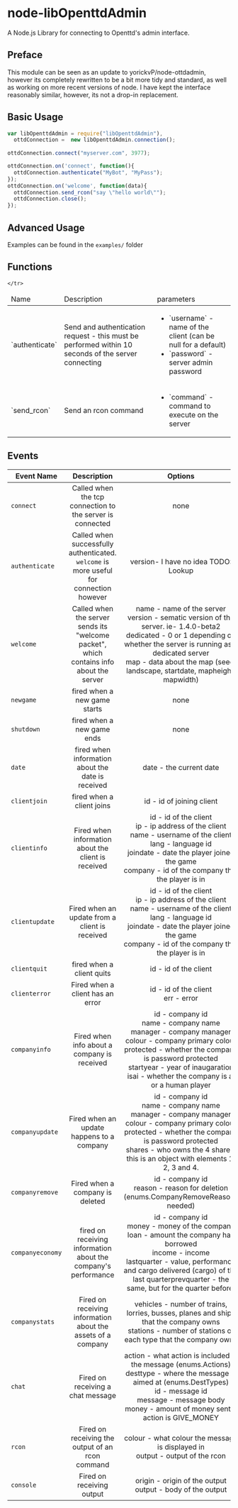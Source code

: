 node-libOpenttdAdmin
====================

A Node.js Library for connecting to Openttd's admin interface.

## Preface

This module can be seen as an update to yorickvP/node-ottdadmin, however its completely rewritten to be a bit more tidy and standard, as well as working on more recent versions of node.
I have kept the interface reasonably similar, however, its not a drop-in replacement. 

## Basic Usage

```javascript
var libOpenttdAdmin = require("libOpenttdAdmin"),
  ottdConnection =  new libOpenttdAdmin.connection();
  
ottdConnection.connect("myserver.com", 3977);

ottdConnection.on('connect', function(){
  ottdConnection.authenticate("MyBot", "MyPass");
});
ottdConnection.on('welcome', function(data){
  ottdConnection.send_rcon("say \"hello world\"");
  ottdConnection.close();
});
```

## Advanced Usage
Examples can be found in the `examples/` folder

## Functions

<table>
  <thead>
    <tr>
      <td>Name</td>
      <td>Description</td>
      <td>parameters</td>
    </tr>
  </thead>
  <tbody>
    <tr>
      <td>`authenticate`</td>
      <td>Send and authentication request - this must be performed within 10 seconds of the server connecting </td>
      <td>
        <ul>
          <li>`username` - name of the client (can be null for a default)</li>
          <li>`password` - server admin password</li>
        </ul>
      </td>
    </tr>
    <tr>
      <td>`send_rcon`</td>
      <td>Send an rcon command</td>
        <td>
        <ul>
          <li>`command` - command to execute on the server</li> 
        </ul>
      </td>

    </tr>
  </tbody>
</table>
        

  
## Events

| Event Name          | Description                                                                               | Options                               |
| ------------------- | :---------------------------------------------------------------------------------------: | :-----------------------------------: |
|`connect`            | Called when the tcp connection to the server is connected                                 | none |
|`authenticate`       |Called when successfully authenticated. `welcome` is more useful for connection however    |version- I have no idea TODO: Lookup|
|`welcome`            |Called when the server sends its "welcome packet", which contains info about the server    |name - name of the server <br/>version - sematic version of the server. ie- 1.4.0-beta2 <br/>dedicated - 0 or 1 depending on whether the server is running as a dedicated server<br/> map - data about the map (seed, landscape, startdate, mapheight, mapwidth)|
|`newgame`            |fired when a new game starts                                                               |none|
|`shutdown`           |fired when a new game ends                                                                 |none|
|`date`               |fired when information about the date is received                                          |date - the current date|
|`clientjoin`         |fired when a client joins                                                                  |id - id of joining client|
|`clientinfo`         |Fired when information about the client is received                                        |id - id of the client<br/>ip - ip address of the client<br/>name - username of the client<br/>lang - language id<br/>joindate - date the player joined the game<br/>company - id of the company that the player is in|
|`clientupdate`       |Fired when an update from a client is received                                             |id - id of the client<br/>ip - ip address of the client<br/>name - username of the client<br/>lang - language id<br/>joindate - date the player joined the game<br/>company - id of the company that the player is in|
|`clientquit`         |fired when a client quits                                                                  |id - id of the client|
|`clienterror`        |Fired when a client has an error                                                           |id - id of the client<br/>err - error |
|`companyinfo`        |Fired when info about a company is received                                                |id - company id <br/>name - company name <br/>manager - company manager <br/>colour - company primary colour <br/>protected - whether the company is password protected <br/>startyear - year of inaugaration <br/>isai - whether the company is ai or a human player|
|`companyupdate`      |Fired when an update happens to a company                                                  |id - company id <br/>name - company name <br/>manager - company manager <br/>colour - company primary colour <br/>protected - whether the company is password protected <br/> shares - who owns the 4 shares, this is an object with elements 1, 2, 3 and 4.|
|`companyremove`      |Fired when a company is deleted                                                            |id - company id<br />reason - reason for deletion (enums.CompanyRemoveReasons needed)|
|`companyeconomy`     |fired on receiving information about the company's performance                             | id - company id <br/> money - money of the company <br/> loan - amount the company has borrowed <br/>income - income <br/>lastquarter - value, performance and cargo delivered (cargo) of the last quarterprevquarter - the same, but for the quarter before.|
|`companystats`       |Fired on receiving information about the assets of a company                               | vehicles - number of trains, lorries, busses, planes and ships that the company owns <br/>stations - number of stations of each type that the company owns|
|`chat`               |Fired on receiving a chat message                                                          |action - what action is included in the message (enums.Actions)<br/>desttype - where the message is aimed at (enums.DestTypes) <br/>id - message id <br/>message - message body<br/>money - amount of money sent if action is GIVE_MONEY|
|`rcon`               |Fired on receiving the output of an rcon command                                           |colour - what colour the message is displayed in <br/>output - output of the rcon <br/>|
|`console`            |Fired on receiving output                                                                  |origin - origin of the output </br>output - body of the output|
      
      
      
    